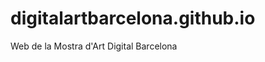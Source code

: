 digitalartbarcelona.github.io
=============================

Web de la Mostra d'Art Digital Barcelona
